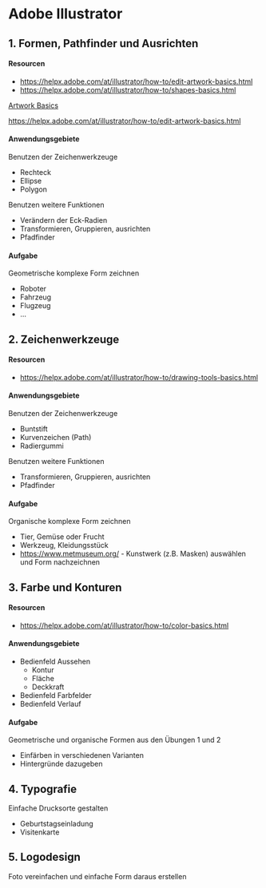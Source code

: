 # Adobe Illustrator

## 1. Formen, Pathfinder und Ausrichten

#### Resourcen
* https://helpx.adobe.com/at/illustrator/how-to/edit-artwork-basics.html
* https://helpx.adobe.com/at/illustrator/how-to/shapes-basics.html

[Artwork Basics](https://helpx.adobe.com/at/illustrator/how-to/edit-artwork-basics.html)

<https://helpx.adobe.com/at/illustrator/how-to/edit-artwork-basics.html>

#### Anwendungsgebiete
Benutzen der Zeichenwerkzeuge
* Rechteck
* Ellipse
* Polygon

Benutzen weitere Funktionen
* Verändern der Eck-Radien
* Transformieren, Gruppieren, ausrichten
* Pfadfinder


#### Aufgabe
Geometrische komplexe Form zeichnen
* Roboter
* Fahrzeug
* Flugzeug
* ...



## 2. Zeichenwerkzeuge

#### Resourcen
* https://helpx.adobe.com/at/illustrator/how-to/drawing-tools-basics.html


#### Anwendungsgebiete

Benutzen der Zeichenwerkzeuge
* Buntstift
* Kurvenzeichen (Path)
* Radiergummi

Benutzen weitere Funktionen
* Transformieren, Gruppieren, ausrichten
* Pfadfinder


#### Aufgabe
Organische komplexe Form zeichnen
* Tier, Gemüse oder Frucht
* Werkzeug, Kleidungsstück
* https://www.metmuseum.org/ - Kunstwerk (z.B. Masken) auswählen und Form nachzeichnen




## 3. Farbe und Konturen

#### Resourcen
* https://helpx.adobe.com/at/illustrator/how-to/color-basics.html

#### Anwendungsgebiete

* Bedienfeld Aussehen
    - Kontur
    - Fläche
    - Deckkraft
* Bedienfeld Farbfelder
* Bedienfeld Verlauf

#### Aufgabe
Geometrische und organische Formen aus den Übungen 1 und 2
* Einfärben in verschiedenen Varianten
* Hintergründe dazugeben

## 4. Typografie

Einfache Drucksorte gestalten
* Geburtstagseinladung
* Visitenkarte

## 5. Logodesign

Foto vereinfachen und einfache Form daraus erstellen
